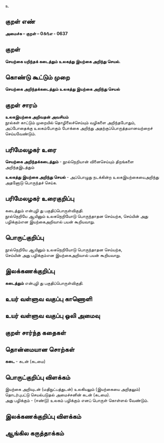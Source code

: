 உ

## குறள் எண் 

**அமைச்சு – குறள் – 0௬௩எ - 0637**  

## குறள் 

**செயற்கை யறிந்தக் கடைத்தும் உலகத்து
இயற்கை அறிந்து செயல்.**  

## கொண்டு கூட்டும் முறை

**செயற்கை அறிந்தக்கடைத்தும் உலகத்து இயற்கை அறிந்து செயல்**

## குறள் சாரம் 

**உலகஇயற்கை அறிவதன் அவசியம்**  
நூல்கள் காட்டும் முறையில் தொழிலைச்செய்யும் வழிகளை அறிந்தபோதும்,  
அப்போதைக்கு உலகம்போகும் போக்கை அறிந்து அதற்குப்பொருத்தமானவற்றைச் செய்யவேண்டும்.  

## பரிமேலழகர் உரை

**செயற்கை அறிந்தக்கடைத்தும்** - நூல்நெறியான் வினைசெய்யும் திறங்களை அறிந்தஇடத்தும்  

**உலகத்து இயற்கை அறிந்து செயல்** - அப்பொழுது நடக்கின்ற உலகஇயற்கையைஅறிந்து அதனோடு பொருந்தச் செய்க. 

## பரிமேலழகர் உரைகுறிப்பு   

கடைத்தும் என்புழி து பகுதிப்பொருள்விகுதி.  
நூல்நெறியே ஆயினும் உலகநெறியோடு பொருந்தாதன செய்யற்க, செய்யின் அது பழிக்கும்என இயற்கைஅறிவால் பயன் கூறியவாறு.    

## பொருட்குறிப்பு 

நூல்நெறியே ஆயினும் உலகநெறியோடு பொருந்தாதன செய்யற்க,  
செய்யின் அது பழிக்கும்என இயற்கைஅறிவால் பயன் கூறியவாறு.  

## இலக்கணக்குறிப்பு  

**கடைத்தும்** என்புழி து பகுதிப்பொருள்விகுதி.   

## உயர் வள்ளுவ வகுப்பு காணொளி


## உயர் வள்ளுவ வகுப்பு ஒலி அமைவு 

 
## குறள் சார்ந்த கதைகள் 


## தொன்மையான சொற்கள்

**கடை** - கடன் (கடமை)  

## பொருட்குறிப்பு விளக்கம்

இயற்கை அறிவுடன் (மதிநுட்பத்துடன்) உலகியலும் (இயற்கையை அறிதலும்) தொடர்புபட்டு செயல்படுதல் அமைச்சனின் கடன் (கடமை).   
அது பழிக்கும் - (ஈண்டு) உலகம் பழிக்கும் எனப் பொருள் கொள்ளல் வேண்டும்.  

## இலக்கணக்குறிப்பு விளக்கம்


## ஆங்கில கருத்தாக்கம் 


